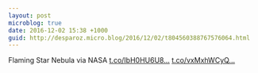 ```yaml
---
layout: post
microblog: true
date: 2016-12-02 15:38 +1000
guid: http://desparoz.micro.blog/2016/12/02/t804560388767576064.html
---
```

Flaming Star Nebula via NASA [t.co/IbH0HU6U8...](https://t.co/IbH0HU6U86) [t.co/vxMxhWCyQ...](https://t.co/vxMxhWCyQS)
